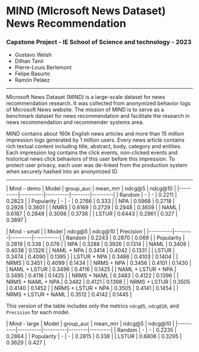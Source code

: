 # **MIND (MIcrosoft News Dataset) News Recommendation**
### Capstone Project - IE School of Science and technology - 2023

- Gustavo Welsh
- Dilhan Tanir
- Pierre-Louis Berlemont
- Felipe Basurto
- Ramón Peláez
-----------------

MIcrosoft News Dataset (MIND) is a large-scale dataset for news recommendation research. It was collected from anonymized behavior logs of Microsoft News website. The mission of MIND is to serve as a benchmark dataset for news recommendation and facilitate the research in news recommendation and recommender systems area.

MIND contains about 160k English news articles and more than 15 million impression logs generated by 1 million users. Every news article contains rich textual content including title, abstract, body, category and entities. Each impression log contains the click events, non-clicked events and historical news click behaviors of this user before this impression. To protect user privacy, each user was de-linked from the production system when securely hashed into an anonymized ID.

----------------

| Mind - demo 
| Model   | group_auc | mean_mrr | ndcg@5 | ndcg@10 |
|----------|----------|----------|--------|---------|
| Random    |   -  |   -  | 0.2211 |  0.2823 |
| Popularity    |   -  |   -  | 0.2766 |  0.333 |
| NPA    |   0.5968   |   0.2718   | 0.2926  |  0.3601 |
| NMRS    |   0.6169  |   0.2729  | 0.2948 |  0.3659 |
| NAML    |   0.6187  |   0.2848  | 0.3098 |  0.3736 |
| LSTUR    |   0.6443  |   0.2961  | 0.327 |  0.3897 |


| Mind - small |
| Model | ndcg@5 | ndcg@10 | Precision |
|----------|--------|---------|-----------|
| Random    | 0.2243 |  0.2870 | 0.069 |
| Popularity    | 0.2819 |  0.338 | 0.076 |
| NPA	| 0.3288 |	0.3926 |	0.1314 |
| NAML    | 0.3408 |  0.4038 | 0.1326 |
| NAML + NPA    | 0.3414 |  0.4042 | 0.1331 |
| LSTUR    | 0.3474 |  0.4090 | 0.1395 |
| LSTUR + NPA | 0.3486 |  0.4103 | 0.1404 |
| NRMS    | 0.3451 |  0.4099 | 0.1434 |
| NRMS + NPA    | 0.3456 |  0.4101 | 0.1430 |
| NAML + LSTUR    | 0.3496 |  0.4116 | 0.1425 |
| NAML + LSTUR + NPA    | 0.3495 |  0.4116 | 0.1425 |
| NRMS + NAML    | 0.3483 |  0.4122 | 0.1396 |
| NRMS + NAML + NPA    | 0.3482 |  0.4121 | 0.1398 |
| NRMS + LSTUR    | 0.3505 |  0.4140 | 0.1452 |
| NRMS + LSTUR + NPA    | 0.3505 |  0.4141 | 0.1454 |
| NRMS + LSTUR + NAML | 0.3512 | 0.4142 | 0.1445 |

This version of the table includes only the metrics `ndcg@5`, `ndcg@10`, and `Precision` for each model.


| Mind - large
| Model   | group_auc | mean_mrr | ndcg@5 | ndcg@10 |
|----------|----------|----------|--------|---------|
| Random    |   -  |   -  | 0.2235 |  0.2864 |
| Popularity    |   -  |   -  | 0.2815 |  0.338 |
| LSTUR    |   0.6806  |   0.3295  | 0.3629 |  0.427 |
